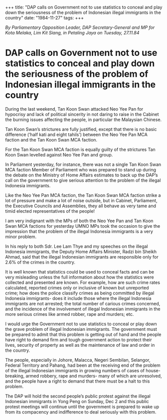 +++ 
title: "DAP calls on Government not to use statistics to conceal and play down the seriousness of the problem of Indonesian illegal immigrants in the country"
date: "1984-11-27"
tags:
+++

_By Parliamentary Opposition Leader, DAP Secretary-General and MP for Kota Melaka, Lim Kit Siang, in Petaling Jaya on Tuesday, 27.11.84_

# DAP calls on Government not to use statistics to conceal and play down the seriousness of the problem of Indonesian illegal immigrants in the country

During the last weekend, Tan Koon Swan attacked Neo Yee Pan for hypocrisy and lack of political sincerity in not daring to raise in the Cabinet the burning issues affecting the people, in particular the Malaysian Chinese.</u>

Tan Koon Swan’s strictures are fully justified, except that there is no basic difference (‘half kati and eight tahils’) between the Neo Yee Pan MCA faction and the Tan Koon Swan MCA faction.

For the Tan Koon Swan MCA faction is equally guilty of the strictures Tan Koon Swan levelled against Neo Yee Pan and group.

In Parliament yesterday, for instance, there was not a single Tan Koon Swan MCA faction Member of Parliament who was prepared to stand up during the debate on the Ministry of Home Affairs estimates to back up the DAP’s call on the government to give serious attention to the problem of the illegal Indonesia immigrants.

Like the Neo Yee Pan MCA faction, the Tan Koon Swan MCA faction strike a lot of pressure and make a lot of noise outside, but in Cabinet, Parliament, the Executive Councils and Assemblies, they all behave as very tame and timid elected representatives of the people!

I am very indignant with the MPs of both the Neo Yee Pan and Tan Koon Swan MCA factions for yesterday UMNO MPs took the occasion to give the impression that the problem of the illegal Indonesia immigrants is a very minor problem.

In his reply to both Sdr. Lee Lam Thye and my speeches on the illegal Indonesia immigrants, the Deputy Home Affairs Minister, Radzi bin Sheikh Ahmad, said that the illegal Indonesian immigrants are responsible only for 2.6% of the crimes in the country.

It is well known that statistics could be used to conceal facts and can be very misleading unless the full information about how the statistics were collected and presented are known. For example, how are such crime rates calculated, reported crimes only or inclusive of known but unreported crime; how does the police classify crimes as being committed by illegal Indonesia immigrants- does it include those where the illegal Indonesia immigrants are not arrested; the total number of carious crimes concerned, and the incidence of the involvement of illegal Indonesian immigrants in the more serious crimes like armed robber, rape and murders; etc.

I would urge the Government not to use statistics to conceal or play down the grave problem of illegal Indonesian immigrants. The government must be prepared to admit that this problem is getting out of hand and the people have right to demand firm and tough government action to protect their lives, security of property as well as the maintenance of law and order in the country.

The people, especially in Johore, Malacca, Negeri Sembilan, Selangor, Federal Territory and Pahang, had been at the receiving end of the problem of the illegal Indonesian immigrants in growing numbers of cases of house-breaking, armed robbery, rape and murders- many of which are unresolved, and the people have a right to demand that there must be a halt to this problem.

The DAP will hold the second people’s public protest against the illegal Indonesian immigrants in Yong Peng on Sunday, Dec 2 and this public protest meetings will continue until the government is prepared to wake up from its compacency and indifference to deal seriously with this problem.
 
